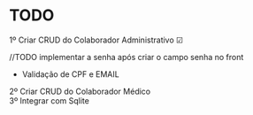 # TODO

1º Criar CRUD do Colaborador Administrativo ☑

  //TODO implementar a senha após criar o campo senha no front

* Validação de CPF e EMAIL

2º Criar CRUD do Colaborador Médico  
3º Integrar com Sqlite
